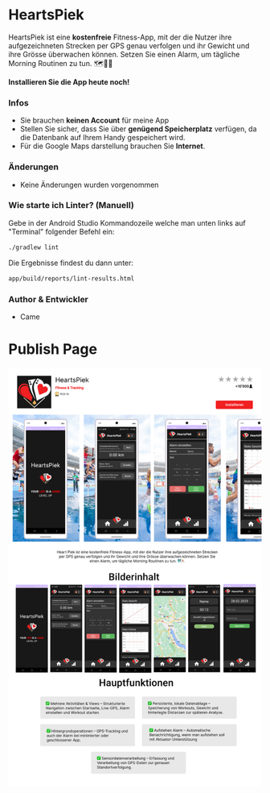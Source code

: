 # HeartsPiek
HeartsPiek ist eine **kostenfreie** Fitness-App, mit der die Nutzer ihre aufgezeichneten Strecken per GPS genau verfolgen und ihr Gewicht und ihre Grösse überwachen können. Setzen Sie einen Alarm, um tägliche Morning Routinen zu tun. 🗺️🏃‍♂️

**Installieren Sie die App heute noch!**

### Infos
- Sie brauchen **keinen Account** für meine App
- Stellen Sie sicher, dass Sie über **genügend Speicherplatz** verfügen, da die Datenbank auf Ihrem Handy gespeichert wird.
- Für die Google Maps darstellung brauchen Sie **Internet**.

### Änderungen
- Keine Änderungen wurden vorgenommen

### Wie starte ich Linter? (Manuell)
Gebe in der Android Studio Kommandozeile welche man unten links auf "Terminal" folgender Befehl ein:
```sh
./gradlew lint
```
Die Ergebnisse findest du dann unter:
```bash
app/build/reports/lint-results.html
```

### Author & Entwickler
- Came

# Publish Page
![HeartsPiek Publish Page](/Concept/Images/Publish.png)